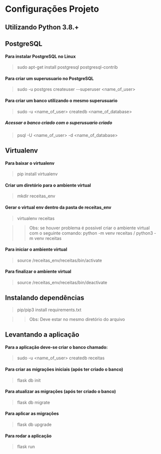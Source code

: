# Configurações Projeto

## Utilizando Python 3.8.+

## PostgreSQL

#### Para instalar PostgreSQL no Linux
> sudo apt-get install postgresql postgresql-contrib

#### Para criar um superusuario no PostgreSQL
> sudo -u postgres createuser --superuser <name_of_user>

#### Para criar um banco utilizando o mesmo superusuario
> sudo -u <name_of_user> createdb <name_of_database>

##### Acessar o banco criado com o superusuario criado
> psql -U <name_of_user> -d <name_of_database>


## Virtualenv

#### Para baixar o virtualenv

> pip install virtualenv

#### Criar um diretório para o ambiente virtual

> mkdir receitas_env

#### Gerar o virtual env dentro da pasta de receitas_env

> virtualenv receitas

>> Obs: se houver problema é possivel criar o ambiente virtual com o seguinte comando: python -m venv receitas / python3 -m venv receitas

#### Para iniciar o ambiente virtual

> source /receitas_env/receitas/bin/activate

#### Para finalizar o ambiente virtual

> source /receitas_env/receitas/bin/deactivate


## Instalando dependências

> pip/pip3 install requirements.txt

>> Obs: Deve estar no mesmo diretório do arquivo


## Levantando a aplicação

#### Para a aplicação deve-se criar o banco chamado:

> sudo -u <name_of_user> createdb receitas

#### Para criar as migrações iniciais (após ter criado o banco)

> flask db init

#### Para atualizar as migrações (após ter criado o banco)

> flask db migrate

#### Para aplicar as migrações

> flask db upgrade

#### Para rodar a aplicação

> flask run